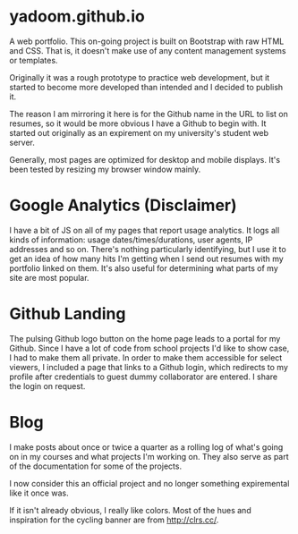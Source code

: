 # yadoom.github.io
A web portfolio. This on-going project is built on Bootstrap with raw HTML and CSS. That is, it doesn't make use of any content management systems or templates.

Originally it was a rough prototype to practice web development, but it started to become more developed than intended and I decided to publish it.

The reason I am mirroring it here is for the Github name in the URL to list on resumes, so it would be more obvious I have a Github to begin with. It started out originally as an expirement on my university's student web server.

Generally, most pages are optimized for desktop and mobile displays. It's been tested by resizing my browser window mainly.

# Google Analytics (Disclaimer)
I have a bit of JS on all of my pages that report usage analytics. It logs all kinds of information: usage dates/times/durations, user agents, IP addresses and so on. There's nothing particularly identifying, but I use it to get an idea of how many hits I'm getting when I send out resumes with my portfolio linked on them. It's also useful for determining what parts of my site are most popular.

# Github Landing
The pulsing Github logo button on the home page leads to a portal for my Github. Since I have a lot of code from school projects I'd like to show case, I had to make them all private. In order to make them accessible for select viewers, I included a page that links to a Github login, which redirects to my profile after credentials to guest dummy collaborator are entered. I share the login on request.

# Blog
I make posts about once or twice a quarter as a rolling log of what's going on in my courses and what projects I'm working on. They also serve as part of the documentation for some of the projects.

I now consider this an official project and no longer something expiremental like it once was. 

If it isn't already obvious, I really like colors. Most of the hues and inspiration for the cycling banner are from http://clrs.cc/.
